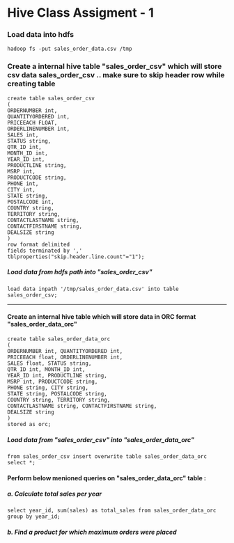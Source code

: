 # Hive Class Assigment - 1

### Load data into hdfs 

```
hadoop fs -put sales_order_data.csv /tmp
```

### Create a internal hive table "sales_order_csv" which will store csv data sales_order_csv .. make sure to skip header row while creating table

```
create table sales_order_csv
(
ORDERNUMBER int,
QUANTITYORDERED int,
PRICEEACH FLOAT,
ORDERLINENUMBER int,
SALES int,
STATUS string,
QTR_ID int,
MONTH_ID int,
YEAR_ID int,
PRODUCTLINE string,
MSRP int,
PRODUCTCODE string,
PHONE int,
CITY int,
STATE string,
POSTALCODE int,
COUNTRY string,
TERRITORY string,
CONTACTLASTNAME string,
CONTACTFIRSTNAME string,
DEALSIZE string 
)
row format delimited
fields terminated by ','
tblproperties("skip.header.line.count"="1");
```
     
 
##### Load data from hdfs path into "sales_order_csv" 
     
```
load data inpath '/tmp/sales_order_data.csv' into table sales_order_csv;
```
<hr>  

#### Create an internal hive table which will store data in ORC format "sales_order_data_orc"

```
create table sales_order_data_orc 
( 
ORDERNUMBER int, QUANTITYORDERED int, 
PRICEEACH float, ORDERLINENUMBER int, 
SALES float, STATUS string, 
QTR_ID int, MONTH_ID int, 
YEAR_ID int, PRODUCTLINE string, 
MSRP int, PRODUCTCODE string, 
PHONE string, CITY string, 
STATE string, POSTALCODE string, 
COUNTRY string, TERRITORY string, 
CONTACTLASTNAME string, CONTACTFIRSTNAME string, 
DEALSIZE string 
) 
stored as orc;
```
#####  Load data from "sales_order_csv" into "sales_order_data_orc"

```
from sales_order_csv insert overwrite table sales_order_data_orc select *;
```

#### Perform below menioned queries on "sales_order_data_orc" table :

##### a. Calculate total sales per year

```
select year_id, sum(sales) as total_sales from sales_order_data_orc group by year_id;
```
##### b. Find a product for which maximum orders were placed



     
